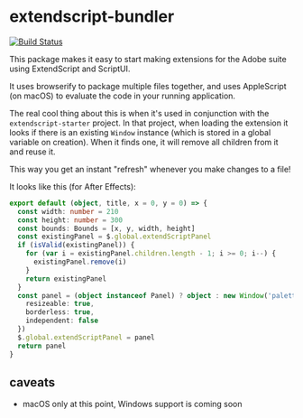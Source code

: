 # extendscript-bundler

[![Build Status](https://aedtci.mtmograph.com/api/badges/adobe-extension-tools/extendscript-bundler/status.svg)](https://aedtci.mtmograph.com/adobe-extension-tools/extendscript-bundler)

This package makes it easy to start making extensions for the Adobe suite using ExtendScript and ScriptUI.

It uses browserify to package multiple files together, and uses AppleScript (on macOS) to evaluate the code in your running application.

The real cool thing about this is when it's used in conjunction with the `extendscript-starter` project.
In that project, when loading the extension it looks if there is an existing `Window` instance (which is stored in a global variable on creation).
When it finds one, it will remove all children from it and reuse it.

This way you get an instant "refresh" whenever you make changes to a file!

It looks like this (for After Effects):

```ts
export default (object, title, x = 0, y = 0) => {
  const width: number = 210
  const height: number = 300
  const bounds: Bounds = [x, y, width, height]
  const existingPanel = $.global.extendScriptPanel
  if (isValid(existingPanel)) {
    for (var i = existingPanel.children.length - 1; i >= 0; i--) {
      existingPanel.remove(i)
    }
    return existingPanel
  }
  const panel = (object instanceof Panel) ? object : new Window('palette', title, bounds, {
    resizeable: true,
    borderless: true,
    independent: false
  })
  $.global.extendScriptPanel = panel
  return panel
}
```

## caveats

- macOS only at this point, Windows support is coming soon